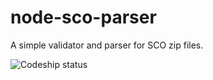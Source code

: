 node-sco-parser
====================
A simple validator and parser for SCO zip files.

![Codeship status](https://www.codeship.io/projects/fb25b120-71b4-0131-0462-52ccdc259eef/status "Codeship Status")